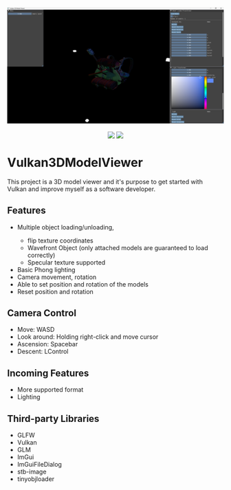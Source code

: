 <img src="https://github.com/csnorbi11/Vulkan3DModelViewer/blob/master/screenshot_2.png?raw=true">

<p align="center">
  <img align="center" src="https://img.shields.io/badge/Platform-Windows-brightgreen">
  <img align="center" src="https://img.shields.io/badge/language-C%2B%2B17-brightgreen">
</p>

# Vulkan3DModelViewer
This project is a 3D model viewer and it's purpose to get started with Vulkan and improve myself as a software developer.

## Features
<ul>
  <li>Multiple object loading/unloading, </li>  
  <ul>
    <li>flip texture coordinates</li>
    <li>Wavefront Object (only attached models are guaranteed to load correctly)</li>
    <li>Specular texture supported</li>
  </ul>
  <li>Basic Phong lighting</li>
  <li>Camera movement, rotation</li>
  <li>Able to set position and rotation of the models</li>
  <li>Reset position and rotation</li>
</ul>

## Camera Control
<ul>  
  <li>Move: WASD</li>
  <li>Look around: Holding right-click and move cursor</li>
  <li>Ascension: Spacebar</li>
  <li>Descent: LControl</li>
</ul>

## Incoming Features
<ul>
  <li>More supported format</li>
  <li>Lighting</li>
</ul>

## Third-party Libraries  
<ul>
  <li>GLFW</li>
  <li>Vulkan</li>
  <li>GLM</li>
  <li>ImGui</li>
  <li>ImGuiFileDialog</li>
  <li>stb-image</li>
  <li>tinyobjloader</li>
</ul>
